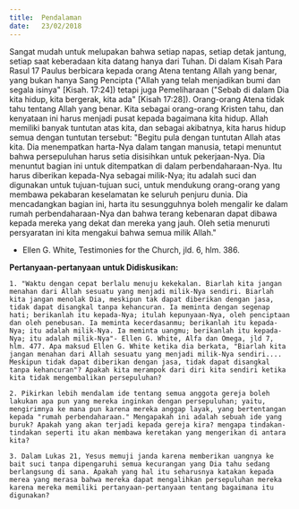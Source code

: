 ```yaml
---
title:  Pendalaman
date:   23/02/2018
---
```


Sangat mudah untuk melupakan bahwa setiap napas, setiap detak jantung, setiap saat keberadaan kita datang hanya dari Tuhan. Di dalam Kisah Para Rasul 17 Paulus berbicara kepada orang Atena tentang Allah yang benar, yang bukan hanya Sang Pencipta ("Allah yang telah menjadikan bumi dan segala isinya" [Kisah. 17:24]) tetapi juga Pemeliharaan ("Sebab di dalam Dia kita hidup, kita bergerak, kita ada" [Kisah 17:28]). Orang-orang Atena tidak tahu tentang Allah yang benar. Kita sebagai orang-orang Kristen tahu, dan kenyataan ini harus menjadi pusat kepada bagaimana kita hidup. Allah memiliki banyak tuntutan atas kita, dan sebagai akibatnya, kita harus hidup semua dengan tuntutan tersebut: "Begitu pula dengan tuntutan Allah atas kita. Dia menempatkan harta-Nya dalam tangan manusia, tetapi menuntut bahwa persepuluhan harus setia disisihkan untuk pekerjaan-Nya. Dia menuntut bagian ini untuk ditempatkan di dalam perbendaharaan-Nya. Itu harus diberikan kepada-Nya sebagai milik-Nya; itu adalah suci dan digunakan untuk tujuan-tujuan suci, untuk mendukung orang-orang yang membawa pekabaran keselamatan ke seluruh penjuru dunia. Dia mencadangkan bagian ini, harta itu sesungguhnya boleh mengalir ke dalam rumah perbendaharaan-Nya dan bahwa terang kebenaran dapat dibawa kepada mereka yang dekat dan mereka yang jauh. Oleh setia menuruti persyaratan ini kita mengakui bahwa semua milik Allah."
- Ellen G. White, Testimonies for the Church, jld. 6, hlm. 386.

**Pertanyaan-pertanyaan untuk Didiskusikan:**

`1. "Waktu dengan cepat berlalu menuju kekekalan. Biarlah kita jangan menahan dari Allah sesuatu yang menjadi milik-Nya sendiri. Biarlah kita jangan menolak Dia, meskipun tak dapat diberikan dengan jasa, tidak dapat disangkal tanpa kehancuran. Ia meminta dengan segenap hati; berikanlah itu kepada-Nya; itulah kepunyaan-Nya, oleh penciptaan dan oleh penebusan. Ia meminta kecerdasanmu; berikanlah itu kepada-Nya; itu adalah milik-Nya. Ia meminta uangmu; berikanlah itu kepada-Nya; itu adalah milik-Nya"- Ellen G. White, Alfa dan Omega, jld 7, hlm. 477. Apa maksud Ellen G. White ketika dia berkata, "Biarlah kita jangan menahan dari Allah sesuatu yang menjadi milik-Nya sendiri.... Meskipun tidak dapat diberikan dengan jasa, tidak dapat disangkal tanpa kehancuran"? Apakah kita merampok dari diri kita sendiri ketika kita tidak mengembalikan persepuluhan?`

`2. Pikirkan lebih mendalam ide tentang semua anggota gereja boleh lakukan apa pun yang mereka inginkan dengan persepuluhan; yaitu, mengirimnya ke mana pun karena mereka anggap layak, yang bertentangan kepada "rumah perbendaharaan." Mengapakah ini adalah sebuah ide yang buruk? Apakah yang akan terjadi kepada gereja kira? mengapa tindakan-tindakan seperti itu akan membawa keretakan yang mengerikan di antara kita?`

`3. Dalam Lukas 21, Yesus memuji janda karena memberikan uangnya ke bait suci tanpa dipengaruhi semua kecurangan yang Dia tahu sedang berlangsung di sana. Apakah yang hal itu seharusnya katakan kepada merea yang merasa bahwa mereka dapat mengalihkan persepuluhan mereka karena mereka memiliki pertanyaan-pertanyaan tentang bagaimana itu digunakan?`